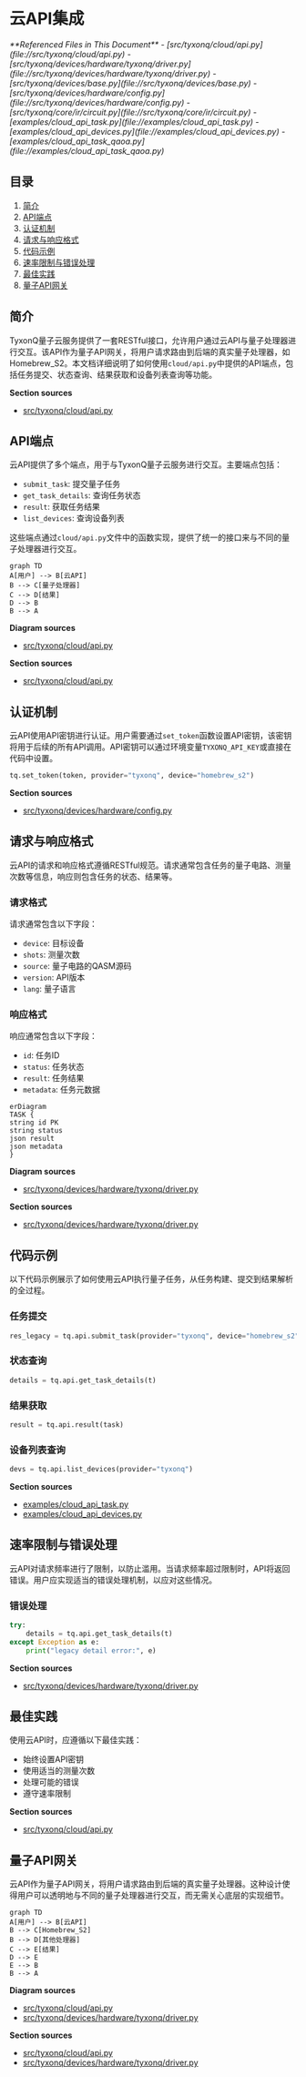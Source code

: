 # 云API集成

<cite>
**Referenced Files in This Document**   
- [src/tyxonq/cloud/api.py](file://src/tyxonq/cloud/api.py)
- [src/tyxonq/devices/hardware/tyxonq/driver.py](file://src/tyxonq/devices/hardware/tyxonq/driver.py)
- [src/tyxonq/devices/base.py](file://src/tyxonq/devices/base.py)
- [src/tyxonq/devices/hardware/config.py](file://src/tyxonq/devices/hardware/config.py)
- [src/tyxonq/core/ir/circuit.py](file://src/tyxonq/core/ir/circuit.py)
- [examples/cloud_api_task.py](file://examples/cloud_api_task.py)
- [examples/cloud_api_devices.py](file://examples/cloud_api_devices.py)
- [examples/cloud_api_task_qaoa.py](file://examples/cloud_api_task_qaoa.py)
</cite>

## 目录
1. [简介](#简介)
2. [API端点](#api端点)
3. [认证机制](#认证机制)
4. [请求与响应格式](#请求与响应格式)
5. [代码示例](#代码示例)
6. [速率限制与错误处理](#速率限制与错误处理)
7. [最佳实践](#最佳实践)
8. [量子API网关](#量子api网关)

## 简介

TyxonQ量子云服务提供了一套RESTful接口，允许用户通过云API与量子处理器进行交互。该API作为量子API网关，将用户请求路由到后端的真实量子处理器，如Homebrew_S2。本文档详细说明了如何使用`cloud/api.py`中提供的API端点，包括任务提交、状态查询、结果获取和设备列表查询等功能。

**Section sources**
- [src/tyxonq/cloud/api.py](file://src/tyxonq/cloud/api.py#L1-L124)

## API端点

云API提供了多个端点，用于与TyxonQ量子云服务进行交互。主要端点包括：

- `submit_task`: 提交量子任务
- `get_task_details`: 查询任务状态
- `result`: 获取任务结果
- `list_devices`: 查询设备列表

这些端点通过`cloud/api.py`文件中的函数实现，提供了统一的接口来与不同的量子处理器进行交互。

```mermaid
graph TD
A[用户] --> B[云API]
B --> C[量子处理器]
C --> D[结果]
D --> B
B --> A
```

**Diagram sources**
- [src/tyxonq/cloud/api.py](file://src/tyxonq/cloud/api.py#L1-L124)

**Section sources**
- [src/tyxonq/cloud/api.py](file://src/tyxonq/cloud/api.py#L1-L124)

## 认证机制

云API使用API密钥进行认证。用户需要通过`set_token`函数设置API密钥，该密钥将用于后续的所有API调用。API密钥可以通过环境变量`TYXONQ_API_KEY`或直接在代码中设置。

```python
tq.set_token(token, provider="tyxonq", device="homebrew_s2")
```

**Section sources**
- [src/tyxonq/devices/hardware/config.py](file://src/tyxonq/devices/hardware/config.py#L8-L67)

## 请求与响应格式

云API的请求和响应格式遵循RESTful规范。请求通常包含任务的量子电路、测量次数等信息，响应则包含任务的状态、结果等。

### 请求格式

请求通常包含以下字段：

- `device`: 目标设备
- `shots`: 测量次数
- `source`: 量子电路的QASM源码
- `version`: API版本
- `lang`: 量子语言

### 响应格式

响应通常包含以下字段：

- `id`: 任务ID
- `status`: 任务状态
- `result`: 任务结果
- `metadata`: 任务元数据

```mermaid
erDiagram
TASK {
string id PK
string status
json result
json metadata
}
```

**Diagram sources**
- [src/tyxonq/devices/hardware/tyxonq/driver.py](file://src/tyxonq/devices/hardware/tyxonq/driver.py#L1-L193)

**Section sources**
- [src/tyxonq/devices/hardware/tyxonq/driver.py](file://src/tyxonq/devices/hardware/tyxonq/driver.py#L1-L193)

## 代码示例

以下代码示例展示了如何使用云API执行量子任务，从任务构建、提交到结果解析的全过程。

### 任务提交

```python
res_legacy = tq.api.submit_task(provider="tyxonq", device="homebrew_s2", source=bell_qasm(), shots=100)
```

### 状态查询

```python
details = tq.api.get_task_details(t)
```

### 结果获取

```python
result = tq.api.result(task)
```

### 设备列表查询

```python
devs = tq.api.list_devices(provider="tyxonq")
```

**Section sources**
- [examples/cloud_api_task.py](file://examples/cloud_api_task.py#L1-L65)
- [examples/cloud_api_devices.py](file://examples/cloud_api_devices.py#L1-L29)

## 速率限制与错误处理

云API对请求频率进行了限制，以防止滥用。当请求频率超过限制时，API将返回错误。用户应实现适当的错误处理机制，以应对这些情况。

### 错误处理

```python
try:
    details = tq.api.get_task_details(t)
except Exception as e:
    print("legacy detail error:", e)
```

**Section sources**
- [src/tyxonq/devices/hardware/tyxonq/driver.py](file://src/tyxonq/devices/hardware/tyxonq/driver.py#L1-L193)

## 最佳实践

使用云API时，应遵循以下最佳实践：

- 始终设置API密钥
- 使用适当的测量次数
- 处理可能的错误
- 遵守速率限制

**Section sources**
- [src/tyxonq/cloud/api.py](file://src/tyxonq/cloud/api.py#L1-L124)

## 量子API网关

云API作为量子API网关，将用户请求路由到后端的真实量子处理器。这种设计使得用户可以透明地与不同的量子处理器进行交互，而无需关心底层的实现细节。

```mermaid
graph TD
A[用户] --> B[云API]
B --> C[Homebrew_S2]
B --> D[其他处理器]
C --> E[结果]
D --> E
E --> B
B --> A
```

**Diagram sources**
- [src/tyxonq/cloud/api.py](file://src/tyxonq/cloud/api.py#L1-L124)
- [src/tyxonq/devices/hardware/tyxonq/driver.py](file://src/tyxonq/devices/hardware/tyxonq/driver.py#L1-L193)

**Section sources**
- [src/tyxonq/cloud/api.py](file://src/tyxonq/cloud/api.py#L1-L124)
- [src/tyxonq/devices/hardware/tyxonq/driver.py](file://src/tyxonq/devices/hardware/tyxonq/driver.py#L1-L193)